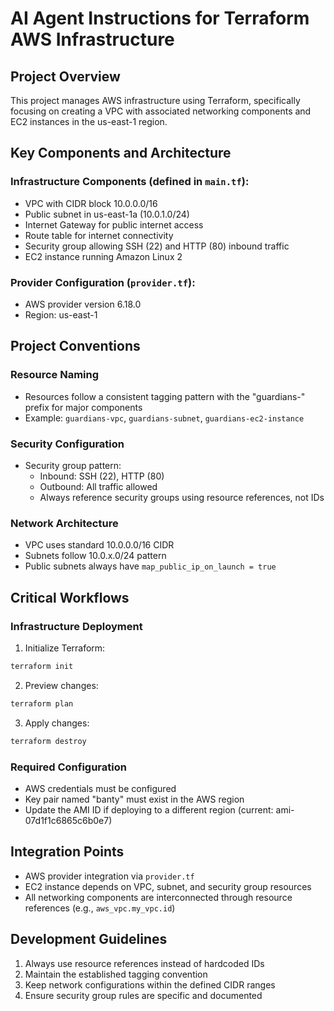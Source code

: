 # AI Agent Instructions for Terraform AWS Infrastructure

## Project Overview
This project manages AWS infrastructure using Terraform, specifically focusing on creating a VPC with associated networking components and EC2 instances in the us-east-1 region.

## Key Components and Architecture

### Infrastructure Components (defined in `main.tf`):
- VPC with CIDR block 10.0.0.0/16
- Public subnet in us-east-1a (10.0.1.0/24)
- Internet Gateway for public internet access
- Route table for internet connectivity
- Security group allowing SSH (22) and HTTP (80) inbound traffic
- EC2 instance running Amazon Linux 2

### Provider Configuration (`provider.tf`):
- AWS provider version 6.18.0
- Region: us-east-1

## Project Conventions

### Resource Naming
- Resources follow a consistent tagging pattern with the "guardians-" prefix for major components
- Example: `guardians-vpc`, `guardians-subnet`, `guardians-ec2-instance`

### Security Configuration
- Security group pattern:
  - Inbound: SSH (22), HTTP (80)
  - Outbound: All traffic allowed
  - Always reference security groups using resource references, not IDs

### Network Architecture
- VPC uses standard 10.0.0.0/16 CIDR
- Subnets follow 10.0.x.0/24 pattern
- Public subnets always have `map_public_ip_on_launch = true`

## Critical Workflows

### Infrastructure Deployment
1. Initialize Terraform:
```bash
terraform init
```

2. Preview changes:
```bash
terraform plan
```

3. Apply changes:
```bash
terraform destroy
```

### Required Configuration
- AWS credentials must be configured
- Key pair named "banty" must exist in the AWS region
- Update the AMI ID if deploying to a different region (current: ami-07d1f1c6865c6b0e7)

## Integration Points
- AWS provider integration via `provider.tf`
- EC2 instance depends on VPC, subnet, and security group resources
- All networking components are interconnected through resource references (e.g., `aws_vpc.my_vpc.id`)

## Development Guidelines
1. Always use resource references instead of hardcoded IDs
2. Maintain the established tagging convention
3. Keep network configurations within the defined CIDR ranges
4. Ensure security group rules are specific and documented